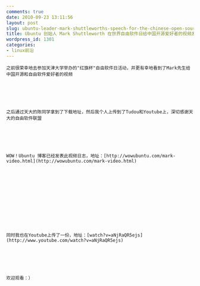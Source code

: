 ```yaml
---
comments: true
date: 2010-09-23 13:11:56
layout: post
slug: ubuntu-leader-mark-shuttleworths-speech-for-the-chinese-open-source-fans
title: Ubuntu 创始人 Mark Shuttleworth 在世界自由软件日给中国开源爱好者的视频发言
wordpress_id: 1301
categories:
- linux前沿
---
```



	之前很荣幸地去参加天津大学举办的"红旗杯"自由软件日活动，并更有幸地看到了Mark先生给中国开源和自由软件爱好者的视频






	之后通过天大的陈同学拿到了下载地址，然后我个人上传到了Tudou和Youtube上，深切感谢天大的自由软件联盟






	WOW！Ubuntu 博客已经发表此视频日志，地址：[http://wowubuntu.com/mark-video.html](http://wowubuntu.com/mark-video.html)






	






	同时我也在Youtube上传了一份，地址：[watch?v=aNjRaQR5ejs](http://www.youtube.com/watch?v=aNjRaQR5ejs)






	欢迎观看：）




